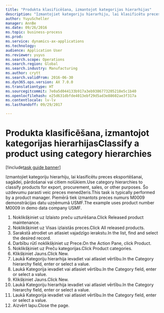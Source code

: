 ```yaml
--- 
title: "Produkta klasificēšana, izmantojot kategorijas hierarhijas"
description: "Izmantojiet kategoriju hierarhiju, lai klasificētu preces eksportēšanai, sagādei, pārdošanai vai citiem nolūkiem."
author: YuyuScheller
manager: AnnBe
ms.date: 09/26/2016
ms.topic: business-process
ms.prod: 
ms.service: dynamics-ax-applications
ms.technology: 
audience: Application User
ms.reviewer: yuyus
ms.search.scope: Operations
ms.search.region: Global
ms.search.industry: Manufacturing
ms.author: crytt
ms.search.validFrom: 2016-06-30
ms.dyn365.ops.version: AX 7.0.0
ms.translationtype: HT
ms.sourcegitcommit: 7e0a5d044133b917a3eb9386773205218e5c1b40
ms.openlocfilehash: e25d631dbfde4013ebf29d5ad3e88602ae3f317a
ms.contentlocale: lv-lv
ms.lasthandoff: 09/29/2017

---
```

# <a name="classify-a-product-using-category-hierarchies"></a><span data-ttu-id="e727c-103">Produkta klasificēšana, izmantojot kategorijas hierarhijas</span><span class="sxs-lookup"><span data-stu-id="e727c-103">Classify a product using category hierarchies</span></span>

[!include[task guide banner](../../includes/task-guide-banner.md)]

<span data-ttu-id="e727c-104">Izmantojiet kategoriju hierarhiju, lai klasificētu preces eksportēšanai, sagādei, pārdošanai vai citiem nolūkiem.</span><span class="sxs-lookup"><span data-stu-id="e727c-104">Use category hierarchies to classify products for export, procurement, sales, or other purposes.</span></span> <span data-ttu-id="e727c-105">Šo uzdevumu parasti veic preces menedžeris.</span><span class="sxs-lookup"><span data-stu-id="e727c-105">This task is typically performed by a product manager.</span></span> <span data-ttu-id="e727c-106">Piemērā tiek izmantots preces numurs M0009 demonstrācijas datu uzņēmumā USMF.</span><span class="sxs-lookup"><span data-stu-id="e727c-106">The example uses product number M0009 in demo data company USMF.</span></span>

1. <span data-ttu-id="e727c-107">Noklikšķiniet uz Izlaisto preču uzturēšana.</span><span class="sxs-lookup"><span data-stu-id="e727c-107">Click Released product maintenance.</span></span>
2. <span data-ttu-id="e727c-108">Noklikšķiniet uz Visas izlaistās preces.</span><span class="sxs-lookup"><span data-stu-id="e727c-108">Click All released products.</span></span>
3. <span data-ttu-id="e727c-109">Sarakstā atrodiet un atlasiet vajadzīgo ierakstu.</span><span class="sxs-lookup"><span data-stu-id="e727c-109">In the list, find and select the desired record.</span></span>
4. <span data-ttu-id="e727c-110">Darbību rūtī noklikšķiniet uz Prece.</span><span class="sxs-lookup"><span data-stu-id="e727c-110">On the Action Pane, click Product.</span></span>
5. <span data-ttu-id="e727c-111">Noklikšķiniet uz Preču kategorijas.</span><span class="sxs-lookup"><span data-stu-id="e727c-111">Click Product categories.</span></span>
6. <span data-ttu-id="e727c-112">Klikšķiniet Jauns.</span><span class="sxs-lookup"><span data-stu-id="e727c-112">Click New.</span></span>
7. <span data-ttu-id="e727c-113">Laukā Kategoriju hierarhija ievadiet vai atlasiet vērtību.</span><span class="sxs-lookup"><span data-stu-id="e727c-113">In the Category hierarchy field, enter or select a value.</span></span>
8. <span data-ttu-id="e727c-114">Laukā Kategorija ievadiet vai atlasiet vērtību.</span><span class="sxs-lookup"><span data-stu-id="e727c-114">In the Category field, enter or select a value.</span></span>
9. <span data-ttu-id="e727c-115">Klikšķiniet Jauns.</span><span class="sxs-lookup"><span data-stu-id="e727c-115">Click New.</span></span>
10. <span data-ttu-id="e727c-116">Laukā Kategoriju hierarhija ievadiet vai atlasiet vērtību.</span><span class="sxs-lookup"><span data-stu-id="e727c-116">In the Category hierarchy field, enter or select a value.</span></span>
11. <span data-ttu-id="e727c-117">Laukā Kategorija ievadiet vai atlasiet vērtību.</span><span class="sxs-lookup"><span data-stu-id="e727c-117">In the Category field, enter or select a value.</span></span>
12. <span data-ttu-id="e727c-118">Aizvērt lapu.</span><span class="sxs-lookup"><span data-stu-id="e727c-118">Close the page.</span></span>


